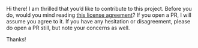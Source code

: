 Hi there! I am thrilled that you’d like to contribute to this project. Before you do, would you mind reading [this license agreement](LICENCE.md)? If you open a PR, I will assume you agree to it. If you have any hesitation or disagreement, please do open a PR still, but note your concerns as well.

Thanks!
